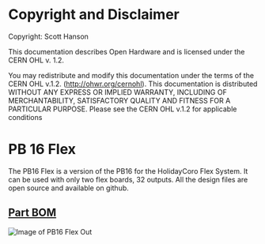 # Copyright and Disclaimer
Copyright: Scott Hanson

This documentation describes Open Hardware and is licensed under the CERN OHL v. 1.2.

You may redistribute and modify this documentation under the terms of the CERN OHL v.1.2. (http://ohwr.org/cernohl). This documentation is distributed WITHOUT ANY EXPRESS OR IMPLIED WARRANTY, INCLUDING OF MERCHANTABILITY, SATISFACTORY QUALITY AND FITNESS FOR A PARTICULAR PURPOSE. Please see the CERN OHL v.1.2 for applicable conditions

# PB 16 Flex

The PB16 Flex is a version of the PB16 for the HolidayCoro Flex System. It can be used with only two flex boards, 32 outputs. All the design files are open source and available on github.

## [Part BOM](https://github.com/computergeek1507/PB_16/raw/master/PB_16_Flex/PB_16_Flex.ods)

![Image of PB16 Flex Out](https://github.com/computergeek1507/PB_16/raw/master/PB_16_Flex/PB_16_Flex.png)

